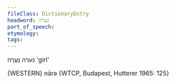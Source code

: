 ```yaml
---
fileClass: DictionaryEntry
headword: נערה
part_of_speech: 
etymology: 
tags: 
---
```

נערה
נַעֲרָה
'girl'

{WESTERN}
nārə {WTCP, Budapest, Hutterer 1965: 125}
